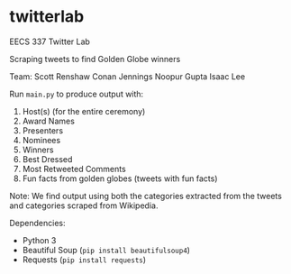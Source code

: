 # twitterlab
EECS 337 Twitter Lab

Scraping tweets to find Golden Globe winners

Team:
Scott Renshaw
Conan Jennings
Noopur Gupta
Isaac Lee

Run `main.py` to produce output with:
1. Host(s) (for the entire ceremony)
2. Award Names
3. Presenters
4. Nominees
5. Winners
6. Best Dressed
7. Most Retweeted Comments
8. Fun facts from golden globes (tweets with fun facts)

Note: We find output using both the categories extracted from the tweets and categories scraped from Wikipedia.


Dependencies:
* Python 3
* Beautiful Soup (`pip install beautifulsoup4`)
* Requests (`pip install requests`)



